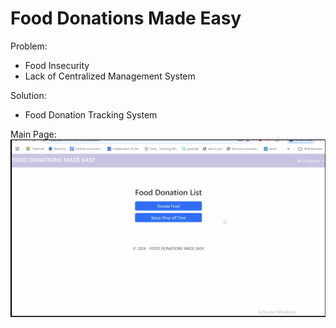 # Food Donations Made Easy
Problem:
- Food Insecurity
- Lack of Centralized Management System

Solution:
- Food Donation Tracking System

Main Page:
![Alt text](Images/Donor_Dashboard.png)
